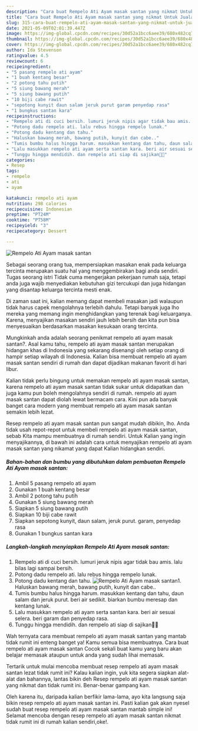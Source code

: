 ```yaml
---
description: "Cara buat Rempelo Ati Ayam masak santan yang nikmat Untuk Jualan"
title: "Cara buat Rempelo Ati Ayam masak santan yang nikmat Untuk Jualan"
slug: 315-cara-buat-rempelo-ati-ayam-masak-santan-yang-nikmat-untuk-jualan
date: 2021-05-09T02:01:39.447Z
image: https://img-global.cpcdn.com/recipes/30d52a1bcc6aee39/680x482cq70/rempelo-ati-ayam-masak-santan-foto-resep-utama.jpg
thumbnail: https://img-global.cpcdn.com/recipes/30d52a1bcc6aee39/680x482cq70/rempelo-ati-ayam-masak-santan-foto-resep-utama.jpg
cover: https://img-global.cpcdn.com/recipes/30d52a1bcc6aee39/680x482cq70/rempelo-ati-ayam-masak-santan-foto-resep-utama.jpg
author: Ida Stevenson
ratingvalue: 4.5
reviewcount: 6
recipeingredient:
- "5 pasang rempelo ati ayam"
- "1 buah kentang besar"
- "2 potong tahu putih"
- "5 siung bawang merah"
- "5 siung bawang putih"
- "10 biji cabe rawit"
- "sepotong kunyit daun salam jeruk purut garam penyedap rasa"
- "1 bungkus santan kara"
recipeinstructions:
- "Rempelo ati di cuci bersih. lumuri jeruk nipis agar tidak bau amis. lalu bilas lagi sampai bersih."
- "Potong dadu rempelo ati. lalu rebus hingga rempelo lunak."
- "Potong dadu kentang dan tahu."
- "Haluskan bawang merah, bawang putih, kunyit dan cabe.."
- "Tumis bumbu halus hingga harum. masukkan kentang dan tahu, daun salam dan jeruk purut. beri air sedikit. biarkan bumbu meresap dan kentang lunak."
- "Lalu masukkan rempelo ati ayam serta santan kara. beri air sesuai selera. beri garam dan penyedap rasa."
- "Tunggu hingga mendidih. dan rempelo ati siap di sajikan💜💜"
categories:
- Resep
tags:
- rempelo
- ati
- ayam

katakunci: rempelo ati ayam 
nutrition: 298 calories
recipecuisine: Indonesian
preptime: "PT24M"
cooktime: "PT58M"
recipeyield: "3"
recipecategory: Dessert

---
```



![Rempelo Ati Ayam masak santan](https://img-global.cpcdn.com/recipes/30d52a1bcc6aee39/680x482cq70/rempelo-ati-ayam-masak-santan-foto-resep-utama.jpg)

Sebagai seorang orang tua, mempersiapkan masakan enak pada keluarga tercinta merupakan suatu hal yang menggembirakan bagi anda sendiri. Tugas seorang istri Tidak cuma mengerjakan pekerjaan rumah saja, tetapi anda juga wajib menyediakan kebutuhan gizi tercukupi dan juga hidangan yang disantap keluarga tercinta mesti enak.

Di zaman  saat ini, kalian memang dapat membeli masakan jadi walaupun tidak harus capek mengolahnya terlebih dahulu. Tetapi banyak juga lho mereka yang memang ingin menghidangkan yang terenak bagi keluarganya. Karena, menyajikan masakan sendiri jauh lebih bersih dan kita pun bisa menyesuaikan berdasarkan masakan kesukaan orang tercinta. 



Mungkinkah anda adalah seorang penikmat rempelo ati ayam masak santan?. Asal kamu tahu, rempelo ati ayam masak santan merupakan hidangan khas di Indonesia yang sekarang disenangi oleh setiap orang di hampir setiap wilayah di Indonesia. Kalian bisa membuat rempelo ati ayam masak santan sendiri di rumah dan dapat dijadikan makanan favorit di hari libur.

Kalian tidak perlu bingung untuk memakan rempelo ati ayam masak santan, karena rempelo ati ayam masak santan tidak sukar untuk didapatkan dan juga kamu pun boleh mengolahnya sendiri di rumah. rempelo ati ayam masak santan dapat diolah lewat bermacam cara. Kini pun ada banyak banget cara modern yang membuat rempelo ati ayam masak santan semakin lebih lezat.

Resep rempelo ati ayam masak santan pun sangat mudah dibikin, lho. Anda tidak usah repot-repot untuk membeli rempelo ati ayam masak santan, sebab Kita mampu membuatnya di rumah sendiri. Untuk Kalian yang ingin menyajikannya, di bawah ini adalah cara untuk menyajikan rempelo ati ayam masak santan yang nikamat yang dapat Kalian hidangkan sendiri.

<!--inarticleads1-->

##### Bahan-bahan dan bumbu yang dibutuhkan dalam pembuatan Rempelo Ati Ayam masak santan:

1. Ambil 5 pasang rempelo ati ayam
1. Gunakan 1 buah kentang besar
1. Ambil 2 potong tahu putih
1. Gunakan 5 siung bawang merah
1. Siapkan 5 siung bawang putih
1. Siapkan 10 biji cabe rawit
1. Siapkan sepotong kunyit, daun salam, jeruk purut. garam, penyedap rasa
1. Gunakan 1 bungkus santan kara




<!--inarticleads2-->

##### Langkah-langkah menyiapkan Rempelo Ati Ayam masak santan:

1. Rempelo ati di cuci bersih. lumuri jeruk nipis agar tidak bau amis. lalu bilas lagi sampai bersih.
1. Potong dadu rempelo ati. lalu rebus hingga rempelo lunak.
1. Potong dadu kentang dan tahu.
<img src="https://img-global.cpcdn.com/steps/a453d35f01ebecb7/160x128cq70/rempelo-ati-ayam-masak-santan-langkah-memasak-3-foto.jpg" alt="Rempelo Ati Ayam masak santan">1. Haluskan bawang merah, bawang putih, kunyit dan cabe..
1. Tumis bumbu halus hingga harum. masukkan kentang dan tahu, daun salam dan jeruk purut. beri air sedikit. biarkan bumbu meresap dan kentang lunak.
1. Lalu masukkan rempelo ati ayam serta santan kara. beri air sesuai selera. beri garam dan penyedap rasa.
1. Tunggu hingga mendidih. dan rempelo ati siap di sajikan💜💜




Wah ternyata cara membuat rempelo ati ayam masak santan yang mantab tidak rumit ini enteng banget ya! Kamu semua bisa membuatnya. Cara buat rempelo ati ayam masak santan Cocok sekali buat kamu yang baru akan belajar memasak ataupun untuk anda yang sudah lihai memasak.

Tertarik untuk mulai mencoba membuat resep rempelo ati ayam masak santan lezat tidak rumit ini? Kalau kalian ingin, yuk kita segera siapkan alat-alat dan bahannya, lantas bikin deh Resep rempelo ati ayam masak santan yang nikmat dan tidak rumit ini. Benar-benar gampang kan. 

Oleh karena itu, daripada kalian berfikir lama-lama, ayo kita langsung saja bikin resep rempelo ati ayam masak santan ini. Pasti kalian gak akan nyesel sudah buat resep rempelo ati ayam masak santan mantab simple ini! Selamat mencoba dengan resep rempelo ati ayam masak santan nikmat tidak rumit ini di rumah kalian sendiri,oke!.

